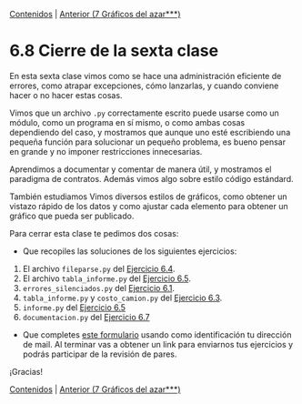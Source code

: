 [Contenidos](../Contenidos.md) \| [Anterior (7 Gráficos del azar***)](07_gráficos_del_azar.md)

# 6.8 Cierre de la sexta clase

En esta sexta clase vimos como se hace una administración eficiente de errores, como atrapar excepciones, cómo lanzarlas, y cuando conviene hacer o no hacer estas cosas.

Vimos que un archivo `.py` correctamente escrito puede usarse como un módulo, como un programa en sí mismo, o como ambas cosas dependiendo del caso, y mostramos que aunque uno esté escribiendo una pequeña función para solucionar un pequeño problema, es bueno pensar en grande y no imponer restricciones innecesarias.

Aprendimos a documentar y comentar de manera útil, y mostramos el paradigma de contratos. Además vimos algo sobre estilo código estándard.

También estudiamos Vimos diversos estilos de gráficos, como obtener un vistazo rápido de los datos y como ajustar cada elemento para obtener un gráfico que pueda ser publicado.

Para cerrar esta clase te pedimos dos cosas:
* Que recopiles las soluciones de los siguientes ejercicios:


1. El archivo `fileparse.py` del [Ejercicio 6.4](../06_Plt_Especificacion_y_Documentacion/03_306Design_discussion.md#ejercicio-64-de-archivos-a-objetos-cual-archivos).
2. El archivo `tabla_informe.py` del [Ejercicio 6.5](../06_Plt_Especificacion_y_Documentacion/03_306Design_discussion.md#ejercicio-65-arreglemos-las-funciones-existentes).
 1. `errores_silenciados.py` del [Ejercicio 6.1](../06_Plt_Especificacion_y_Documentacion/01_Excepciones.md#ejercicio-61-errores-silenciados).
 2. `tabla_informe.py` y `costo_camion.py` del [Ejercicio 6.3](../06_Plt_Especificacion_y_Documentacion/02_305Main_module.md#ejercicio-63-hacer-un-script).
 3. `informe.py` del [Ejercicio 6.5](../06_Plt_Especificacion_y_Documentacion/03_306Design_discussion.md#ejercicio-65-arreglemos-las-funciones-existentes)
 4. `documentacion.py` del [Ejercicio 6.7](../06_Plt_Especificacion_y_Documentacion/04_Especificación.md#ejercicio-67-funciones-y-documentacion)
 
* Que completes [este formulario](https://docs.google.com/forms/) usando como identificación tu dirección de mail.  Al terminar vas a obtener un link para enviarnos tus ejercicios y podrás participar de la revisión de pares.

¡Gracias! 



[Contenidos](../Contenidos.md) \| [Anterior (7 Gráficos del azar***)](07_gráficos_del_azar.md)

